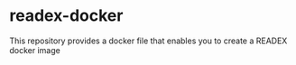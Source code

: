 # readex-docker
This repository provides a docker file that enables you to create a READEX docker image
